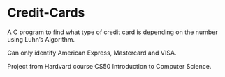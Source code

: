 # Credit-Cards
A C program to find what type of credit card is depending on the number using Luhn’s Algorithm.

Can only identify American Express, Mastercard and VISA.

Project from Hardvard course CS50 Introduction to Computer Science.
